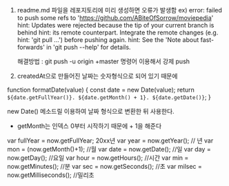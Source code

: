 1. readme.md 파일을 레포지토리에 미리 생성하면 오류가 발생함
    ex) 
    error: failed to push some refs to 'https://github.com/ABiteOfSorrow/moviepedia'
    hint: Updates were rejected because the tip of your current branch is behind
    hint: its remote counterpart. Integrate the remote changes (e.g.
    hint: 'git pull ...') before pushing again.
    hint: See the 'Note about fast-forwards' in 'git push --help' for details.

    해결방법 : git push -u origin +master  명령어 이용해서 강제 push
​
2. createdAt으로 만들어진 날짜는 숫자형식으로 되어 있기 때문에

function formatDate(value) {
  const date = new Date(value);
  return `${date.getFullYear()}. ${date.getMonth() + 1}. ${date.getDate()}`;
}

new Date() 메소드릴 이용하여 날짜 형식으로 변환한 뒤 사용한다.
 - getMonth는 인덱스 0부터 시작하기 때문에 + 1을 해준다

var fullYear = now.getFullYear; 20xx년
 var year = now.getYear(); // 년
 var mon = (now.getMonth()+1); //월
 var date = now.getDate(); //일
 var day = now.getDay(); //요일
 var hour = now.getHours(); //시간
 var min = now.getMinutes(); //분
 var sec = now.getSeconds(); //초
 var milsec = now.getMilliseconds(); //밀리초